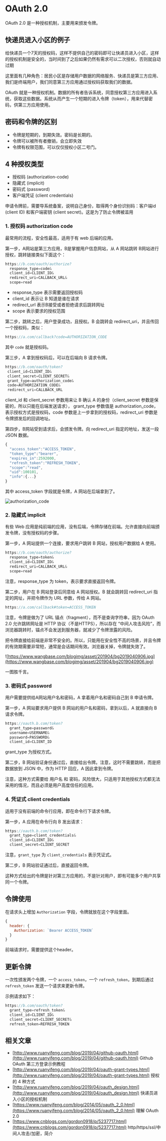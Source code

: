 
# OAuth 2.0

OAuth 2.0 是一种授权机制，主要用来颁发令牌。

## 快递员进入小区的例子

给快递员一个7天的授权码，这样不提供自己的密码即可让快递员进入小区，这样的授权机制是安全的，当时间到了之后如果仍然有需求可以二次授权，否则就自动过期

这里面有几种角色：居民小区是存储用户数据的网络服务、快递员是第三方应用、我们是终端用户，我们同意第三方应用通过授权码获取我们的数据。

OAuth 就是一种授权机制。数据的所有者告诉系统，同意授权第三方应用进入系统，获取这些数据。系统从而产生一个短期的进入令牌（token），用来代替密码，供第三方应用使用。

## 密码和令牌的区别

- 令牌是短期的，到期失效。密码是长期的。
- 令牌可以被所有者撤销，会立即失效
- 令牌有权限范围，可以仅仅授权小区二号门。

## 4 种授权类型

- 授权码 (authorization-code)
- 隐藏式 (implicit)
- 密码式 (password)
- 客户端凭证 (client credentials)

申请令牌前，需要导系统备案，说明自己身份，取得两个身份识别码：客户端id (client ID) 和客户端密钥 (client secret)。这是为了防止令牌被滥用


### 1. 授权码 authorization code

最常用的流程，安全性最高，适用于有 web 后端的应用。

第一步，A网站是第三方应用，B是掌握用户信息网站，从 A 网站跳转 B网站进行授权，跳转链接类似下面这个：

```js
https://b.com/oauth/authorize?
  response_type=code&
  client_id=CLIENT_ID&
  redirect_uri=CALLBACK_URL&
  scope=read
```

- response_type 表示需要返回授权码
- client_id 表示让 B 知道是谁在请求
- redirect_url 表示B接受或者拒绝请求后跳转网址
- scope 表示要求的授权范围

第二步，跳转之后，用户登录成功，且授权。B 会跳转会 redirect_uri，并且传回一个授权码，类似：

```js
https://a.com/callback?code=AUTHORIZATION_CODE
```

其中 `code` 就是授权码。

第三步，A 拿到授权码后，可以在后端向 B 请求令牌。

```js
https://b.com/oauth/token?
 client_id=CLIENT_ID&
 client_secret=CLIENT_SECRET&
 grant_type=authorization_code&
 code=AUTHORIZATION_CODE&
 redirect_uri=CALLBACK_URL
```

client_id 和 client_secret 参数用来让 B 确认 A 的身份（client_secret 参数是保密的，所以只能在后端发送请求）， grant_type 参数值是 authorization_code，表示授权方式是授权码，code 参数是上一步拿到的授权码，redirect_uri 参数是令牌颁发后的回调地址。

第四步，B网站受到请求后，会颁发令牌。向 redirect_uri 指定的地址，发送一段 JSON 数据。

```js
{    
  "access_token":"ACCESS_TOKEN",
  "token_type":"bearer",
  "expires_in":2592000,
  "refresh_token":"REFRESH_TOKEN",
  "scope":"read",
  "uid":100101,
  "info":{...}
}
```

其中 access_token 字段就是令牌，A 网站在后端拿到了。

![authorization_code](https://www.wangbase.com/blogimg/asset/201904/bg2019040905.jpg)


### 2. 隐藏式 implicit

有些 Web 应用是纯前端的应用，没有后端，令牌存储在前端。允许直接向前端颁发令牌，没有授权码的步骤。

第一步，A 网站提供一个连接，要求用户跳转 B 网站，授权用户数据给 A 使用。

```js
https://b.com/oauth/authorize?
  response_type=token&
  client_id=CLIENT_ID&
  redirect_uri=CALLBACK_URL&
  scope=read
```

注意，response_type 为 token，表示要求直接返回令牌。

第二步，用户在 B 网站登录后同意给 A 网站授权。B 就会跳转回 redirect_uri 指定的网址，并把令牌作为 URL 参数，传给 A 网站。

```js
https://a.com/callback#token=ACCESS_TOKEN
```

注意，令牌是做为了 URL 锚点（fragment），而不是查询字符串，因为 OAuth 2.0 允许跳转网址是 HTTP 协议（不是HTTPS），所以存在 “中间人攻击风险”，而浏览器跳转时，锚点不会发送到服务器，就减少了令牌泄露的风险。

把令牌直接给前端是非常不安全的。所以，只能用在安全性不高的场景，并且令牌的有效期需要非常短，通常是会话期间有效。浏览器关掉，令牌就失效了。

![https://www.wangbase.com/blogimg/asset/201904/bg2019040906.jpg](https://www.wangbase.com/blogimg/asset/201904/bg2019040906.jpg)

一图胜千言。

### 3. 密码式 password

用户需要提供给A网站用户名和密码，A 拿着用户名和密码自己到 B 申请令牌。

第一步，A 网站要求用户提供 B 网站的用户名和密码，拿到以后，A 就直接向 B 请求令牌。

```js
https://oauth.b.com/token?
  grant_type=password&
  username=USERNAME&
  password=PASSWORD&
  client_id=CLIENT_ID
```
grant_type 为授权方式。

第二步，B 网站验证身份通过后，直接给出令牌。注意，这时不需要跳转，而是把数据放到 JSON 中，作为 HTTP 回应，A 因此拿到令牌。

注意，这种方式需要给 用户名 和 密码，风险很大，只适用于其他授权方式都无法采用的情况，而且必须是用户高度信任的应用。

### 4. 凭证式 client credentials

适用于没有前端的命令行应用，即在命令行下请求令牌。

第一步，A 应用在命令行向 B 发出请求：

```js
https://oauth.b.com/token?
  grant_type=client_credentials&
  client_id=CLIENT_ID&
  client_secret=CLIENT_SECRET
```

注意，`grant_type` 为 `client_credentials` 表示凭证式。

第二步，B 网站验证通过后，直接返回令牌。

这种方式给出的令牌是针对第三方应用的，不是针对用户，即有可能多个用户共享同一个令牌。


## 令牌使用

在请求头上增加 `Authorization` 字段，令牌就放在这个字段里面。

```js
{
  header: {
    Authorization: `Bearer ACCESS_TOKEN`
  }
}
```
前端请求时，需要提供这个header。

## 更新令牌

一次性颁发两个令牌，一个 `access_token`，一个 `refresh_token`，到期后通过 `refresh_token` 发送一个请求来更新令牌。

示例请求如下：
```js
https://b.com/oauth/token?
  grant_type=refresh_token&
  client_id=CLIENT_ID&
  client_secret=CLIENT_SECRET&
  refresh_token=REFRESH_TOKEN
```

## 相关文章

- [http://www.ruanyifeng.com/blog/2019/04/github-oauth.html](http://www.ruanyifeng.com/blog/2019/04/github-oauth.html) Github OAuth 第三方登录示例教程
- [http://www.ruanyifeng.com/blog/2019/04/oauth-grant-types.html](http://www.ruanyifeng.com/blog/2019/04/oauth-grant-types.html) 授权的 4 种方式
- [http://www.ruanyifeng.com/blog/2019/04/oauth_design.html](http://www.ruanyifeng.com/blog/2019/04/oauth_design.html) 快递员进入小区的授权机制
- [https://www.ruanyifeng.com/blog/2014/05/oauth_2_0.html](https://www.ruanyifeng.com/blog/2014/05/oauth_2_0.html) 理解 OAuth 2.0
- [https://www.cnblogs.com/gordon0918/p/5237717.html](https://www.cnblogs.com/gordon0918/p/5237717.html) http/https/ssl/中间人攻击/加密，简介
